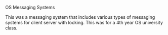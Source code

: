 OS Messaging Systems

This was a messaging system that includes various types of messaging systems for client server with locking. This was for a 4th year OS university class.

